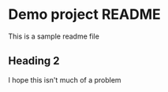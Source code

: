 # Demo project README

This is a sample readme file

## Heading 2

I hope this isn't much of a problem

